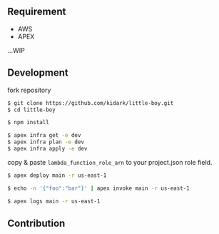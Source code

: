 ## Requirement

- AWS
- APEX

...WIP

## Development

fork repository

```sh
$ git clone https://github.com/kidark/little-boy.git
$ cd little-boy 
```

```sh
$ npm install
```

```sh
$ apex infra get -e dev
$ apex infra plan -e dev
$ apex infra apply -e dev
```

copy & paste `lambda_function_role_arn` to your project.json role field.

```sh
$ apex deploy main -r us-east-1
```

```sh
$ echo -n '{"foo":"bar"}' | apex invoke main -r us-east-1
```

```sh
$ apex logs main -r us-east-1
```

## Contribution